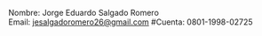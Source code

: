 Nombre: Jorge Eduardo Salgado Romero    
Email: jesalgadoromero26@gmail.com
#Cuenta: 0801-1998-02725